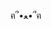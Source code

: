 ฅ՞•ﻌ•՞ฅ 

<!---
oz-7/oz-7 is a ✨ special ✨ repository because its `README.md` (this file) appears on your GitHub profile.
You can click the Preview link to take a look at your changes.
--->
